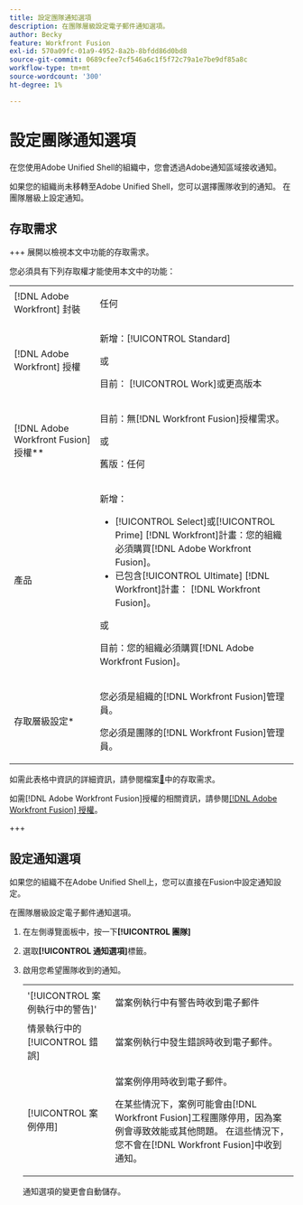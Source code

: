```yaml
---
title: 設定團隊通知選項
description: 在團隊層級設定電子郵件通知選項。
author: Becky
feature: Workfront Fusion
exl-id: 570a09fc-01a9-4952-8a2b-8bfdd86d0bd8
source-git-commit: 0689cfee7cf546a6c1f5f72c79a1e7be9df85a8c
workflow-type: tm+mt
source-wordcount: '300'
ht-degree: 1%

---
```


# 設定團隊通知選項

在您使用Adobe Unified Shell的組織中，您會透過Adobe通知區域接收通知。

如果您的組織尚未移轉至Adobe Unified Shell，您可以選擇團隊收到的通知。 在團隊層級上設定通知。

## 存取需求

+++ 展開以檢視本文中功能的存取需求。

您必須具有下列存取權才能使用本文中的功能：

<table style="table-layout:auto">
 <col> 
 <col> 
 <tbody> 
  <tr> 
   <td role="rowheader">[!DNL Adobe Workfront] 封裝</td> 
   <td> <p>任何</p> </td> 
  </tr> 
  <tr data-mc-conditions=""> 
   <td role="rowheader">[!DNL Adobe Workfront] 授權</td> 
   <td> <p>新增：[!UICONTROL Standard]</p><p>或</p><p>目前： [!UICONTROL Work]或更高版本</p> </td> 
  </tr> 
  <tr> 
   <td role="rowheader">[!DNL Adobe Workfront Fusion] 授權**</td> 
   <td>
   <p>目前：無[!DNL Workfront Fusion]授權需求。</p>
   <p>或</p>
   <p>舊版：任何 </p>
   </td> 
  </tr> 
  <tr> 
   <td role="rowheader">產品</td> 
   <td>
   <p>新增：</p> <ul><li>[!UICONTROL Select]或[!UICONTROL Prime] [!DNL Workfront]計畫：您的組織必須購買[!DNL Adobe Workfront Fusion]。</li><li>已包含[!UICONTROL Ultimate] [!DNL Workfront]計畫： [!DNL Workfront Fusion]。</li></ul>
   <p>或</p>
   <p>目前：您的組織必須購買[!DNL Adobe Workfront Fusion]。</p>
   </td> 
  </tr>
  <tr data-mc-conditions=""> 
   <td role="rowheader">存取層級設定*</td> 
   <td> 
     <p>您必須是組織的[!DNL Workfront Fusion]管理員。</p>
     <p>您必須是團隊的[!DNL Workfront Fusion]管理員。</p>
   </td> 
  </tr> 
   </td> 
  </tr> 
 </tbody> 
</table>

如需此表格中資訊的詳細資訊，請參閱檔案[&#128279;](/help/workfront-fusion/references/licenses-and-roles/access-level-requirements-in-documentation.md)中的存取需求。

如需[!DNL Adobe Workfront Fusion]授權的相關資訊，請參閱[[!DNL Adobe Workfront Fusion] 授權](/help/workfront-fusion/set-up-and-manage-workfront-fusion/licensing-operations-overview/license-automation-vs-integration.md)。

+++

## 設定通知選項

如果您的組織不在Adobe Unified Shell上，您可以直接在Fusion中設定通知設定。

在團隊層級設定電子郵件通知選項。

1. 在左側導覽面板中，按一下&#x200B;**[!UICONTROL 團隊]**
1. 選取&#x200B;**[!UICONTROL 通知選項]**&#x200B;標籤。
1. 啟用您希望團隊收到的通知。

   <table style="table-layout:auto"> 
    <col> 
    <col> 
    <tbody> 
     <tr> 
      <td role="rowheader">'[!UICONTROL 案例執行中的警告]'</td> 
      <td> <p>當案例執行中有警告時收到電子郵件</p> </td> 
     </tr> 
     <tr> 
      <td role="rowheader">情景執行中的[!UICONTROL 錯誤]</td> 
      <td>當案例執行中發生錯誤時收到電子郵件。</td> 
     </tr> 
     <tr> 
      <td role="rowheader"> <p>[!UICONTROL 案例停用]</p> </td> 
      <td><p>當案例停用時收到電子郵件。</p><p>在某些情況下，案例可能會由[!DNL Workfront Fusion]工程團隊停用，因為案例會導致效能或其他問題。 在這些情況下，您不會在[!DNL Workfront Fusion]中收到通知。 </p></td>

</tr>
</tbody>
</table>

通知選項的變更會自動儲存。
